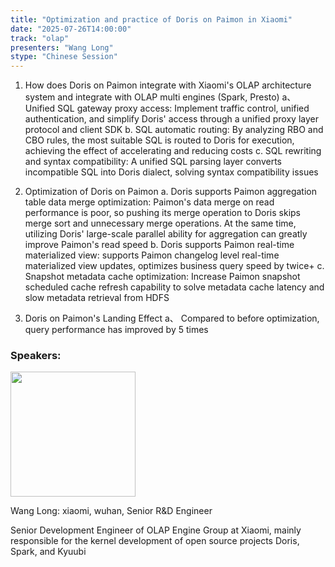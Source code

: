 ```yaml
---
title: "Optimization and practice of Doris on Paimon in Xiaomi"
date: "2025-07-26T14:00:00"
track: "olap"
presenters: "Wang Long"
stype: "Chinese Session"
---
```


1. How does Doris on Paimon integrate with Xiaomi's OLAP architecture system and integrate with OLAP multi engines (Spark, Presto)
a、 Unified SQL gateway proxy access: Implement traffic control, unified authentication, and simplify Doris' access through a unified proxy layer protocol and client SDK
b. SQL automatic routing: By analyzing RBO and CBO rules, the most suitable SQL is routed to Doris for execution, achieving the effect of accelerating and reducing costs
c. SQL rewriting and syntax compatibility: A unified SQL parsing layer converts incompatible SQL into Doris dialect, solving syntax compatibility issues

2. Optimization of Doris on Paimon
a. Doris supports Paimon aggregation table data merge optimization: Paimon's data merge on read performance is poor, so pushing its merge operation to Doris skips merge sort and unnecessary merge operations. At the same time, utilizing Doris' large-scale parallel ability for aggregation can greatly improve Paimon's read speed
b. Doris supports Paimon real-time materialized view: supports Paimon changelog level real-time materialized view updates, optimizes business query speed by twice+
c. Snapshot metadata cache optimization: Increase Paimon snapshot scheduled cache refresh capability to solve metadata cache latency and slow metadata retrieval from HDFS

3. Doris on Paimon's Landing Effect
a、 Compared to before optimization, query performance has improved by 5 times

### Speakers:


<img src="https://sessionize.com/image/71fe-400o400o1-nMB6U5aNjwJCTzYBSp4KyN.jpg" width="200" /><br/>

Wang Long: xiaomi, wuhan, Senior R&D Engineer

Senior Development Engineer of OLAP Engine Group at Xiaomi, mainly responsible for the kernel development of open source projects Doris, Spark, and Kyuubi